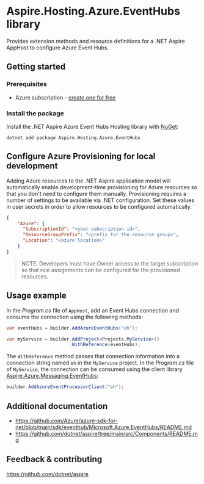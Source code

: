 # Aspire.Hosting.Azure.EventHubs library

Provides extension methods and resource definitions for a .NET Aspire AppHost to configure Azure Event Hubs.

## Getting started

### Prerequisites

- Azure subscription - [create one for free](https://azure.microsoft.com/free/)

### Install the package

Install the .NET Aspire Azure Event Hubs Hosting library with [NuGet](https://www.nuget.org):

```dotnetcli
dotnet add package Aspire.Hosting.Azure.EventHubs
```

## Configure Azure Provisioning for local development

Adding Azure resources to the .NET Aspire application model will automatically enable development-time provisioning
for Azure resources so that you don't need to configure them manually. Provisioning requires a number of settings
to be available via .NET configuration. Set these values in user secrets in order to allow resources to be configured
automatically.

```json
{
    "Azure": {
      "SubscriptionId": "<your subscription id>",
      "ResourceGroupPrefix": "<prefix for the resource group>",
      "Location": "<azure location>"
    }
}
```

> NOTE: Developers must have Owner access to the target subscription so that role assignments
> can be configured for the provisioned resources.

## Usage example

In the _Program.cs_ file of `AppHost`, add an Event Hubs connection and consume the connection using the following methods:

```csharp
var eventHubs = builder.AddAzureEventHubs("eh");

var myService = builder.AddProject<Projects.MyService>()
                       .WithReference(eventHubs);
```

The `WithReference` method passes that connection information into a connection string named `eh` in the `MyService` project. In the _Program.cs_ file of `MyService`, the connection can be consumed using the client library [Aspire.Azure.Messaging.EventHubs](https://www.nuget.org/packages/Aspire.Azure.Messaging.EventHubs):

```csharp
builder.AddAzureEventProcessorClient("eh");
```

## Additional documentation

* https://github.com/Azure/azure-sdk-for-net/blob/main/sdk/eventhub/Microsoft.Azure.EventHubs/README.md
* https://github.com/dotnet/aspire/tree/main/src/Components/README.md

## Feedback & contributing

https://github.com/dotnet/aspire
